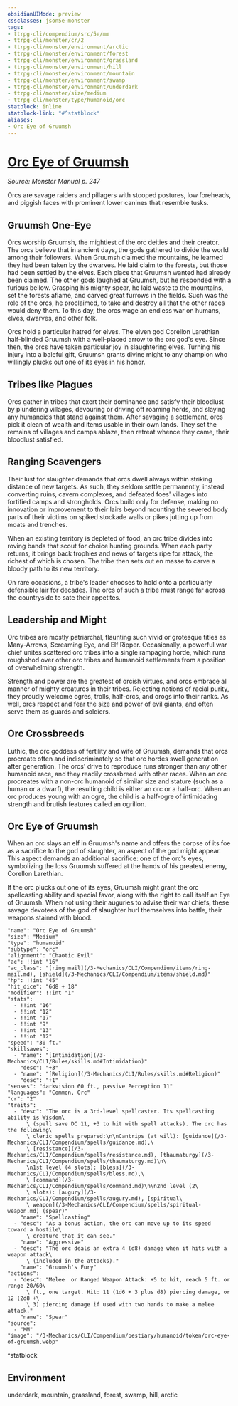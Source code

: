 ```yaml
---
obsidianUIMode: preview
cssclasses: json5e-monster
tags:
- ttrpg-cli/compendium/src/5e/mm
- ttrpg-cli/monster/cr/2
- ttrpg-cli/monster/environment/arctic
- ttrpg-cli/monster/environment/forest
- ttrpg-cli/monster/environment/grassland
- ttrpg-cli/monster/environment/hill
- ttrpg-cli/monster/environment/mountain
- ttrpg-cli/monster/environment/swamp
- ttrpg-cli/monster/environment/underdark
- ttrpg-cli/monster/size/medium
- ttrpg-cli/monster/type/humanoid/orc
statblock: inline
statblock-link: "#^statblock"
aliases:
- Orc Eye of Gruumsh
---
```

# [Orc Eye of Gruumsh](3-Mechanics\CLI\Compendium\bestiary\humanoid/orc-eye-of-gruumsh.md)
*Source: Monster Manual p. 247*  

Orcs are savage raiders and pillagers with stooped postures, low foreheads, and piggish faces with prominent lower canines that resemble tusks.

## Gruumsh One-Eye

Orcs worship Gruumsh, the mightiest of the orc deities and their creator. The orcs believe that in ancient days, the gods gathered to divide the world among their followers. When Gruumsh claimed the mountains, he learned they had been taken by the dwarves. He laid claim to the forests, but those had been settled by the elves. Each place that Gruumsh wanted had already been claimed. The other gods laughed at Gruumsh, but he responded with a furious bellow. Grasping his mighty spear, he laid waste to the mountains, set the forests aflame, and carved great furrows in the fields. Such was the role of the orcs, he proclaimed, to take and destroy all that the other races would deny them. To this day, the orcs wage an endless war on humans, elves, dwarves, and other folk.

Orcs hold a particular hatred for elves. The elven god Corellon Larethian half-blinded Gruumsh with a well-placed arrow to the orc god's eye. Since then, the orcs have taken particular joy in slaughtering elves. Turning his injury into a baleful gift, Gruumsh grants divine might to any champion who willingly plucks out one of its eyes in his honor.

## Tribes like Plagues

Orcs gather in tribes that exert their dominance and satisfy their bloodlust by plundering villages, devouring or driving off roaming herds, and slaying any humanoids that stand against them. After savaging a settlement, orcs pick it clean of wealth and items usable in their own lands. They set the remains of villages and camps ablaze, then retreat whence they came, their bloodlust satisfied.

## Ranging Scavengers

Their lust for slaughter demands that orcs dwell always within striking distance of new targets. As such, they seldom settle permanently, instead converting ruins, cavern complexes, and defeated foes' villages into fortified camps and strongholds. Orcs build only for defense, making no innovation or improvement to their lairs beyond mounting the severed body parts of their victims on spiked stockade walls or pikes jutting up from moats and trenches.

When an existing territory is depleted of food, an orc tribe divides into roving bands that scout for choice hunting grounds. When each party returns, it brings back trophies and news of targets ripe for attack, the richest of which is chosen. The tribe then sets out en masse to carve a bloody path to its new territory.

On rare occasions, a tribe's leader chooses to hold onto a particularly defensible lair for decades. The orcs of such a tribe must range far across the countryside to sate their appetites.

## Leadership and Might

Orc tribes are mostly patriarchal, flaunting such vivid or grotesque titles as Many-Arrows, Screaming Eye, and Elf Ripper. Occasionally, a powerful war chief unites scattered orc tribes into a single rampaging horde, which runs roughshod over other orc tribes and humanoid settlements from a position of overwhelming strength.

Strength and power are the greatest of orcish virtues, and orcs embrace all manner of mighty creatures in their tribes. Rejecting notions of racial purity, they proudly welcome ogres, trolls, half-orcs, and orogs into their ranks. As well, orcs respect and fear the size and power of evil giants, and often serve them as guards and soldiers.

## Orc Crossbreeds

Luthic, the orc goddess of fertility and wife of Gruumsh, demands that orcs procreate often and indiscriminately so that orc hordes swell generation after generation. The orcs' drive to reproduce runs stronger than any other humanoid race, and they readily crossbreed with other races. When an orc procreates with a non-orc humanoid of similar size and stature (such as a human or a dwarf), the resulting child is either an orc or a half-orc. When an orc produces young with an ogre, the child is a half-ogre of intimidating strength and brutish features called an ogrillon.

## Orc Eye of Gruumsh

When an orc slays an elf in Gruumsh's name and offers the corpse of its foe as a sacrifice to the god of slaughter, an aspect of the god might appear. This aspect demands an additional sacrifice: one of the orc's eyes, symbolizing the loss Gruumsh suffered at the hands of his greatest enemy, Corellon Larethian.

If the orc plucks out one of its eyes, Gruumsh might grant the orc spellcasting ability and special favor, along with the right to call itself an Eye of Gruumsh. When not using their auguries to advise their war chiefs, these savage devotees of the god of slaughter hurl themselves into battle, their weapons stained with blood.

```statblock
"name": "Orc Eye of Gruumsh"
"size": "Medium"
"type": "humanoid"
"subtype": "orc"
"alignment": "Chaotic Evil"
"ac": !!int "16"
"ac_class": "[ring mail](/3-Mechanics/CLI/Compendium/items/ring-mail.md), [shield](/3-Mechanics/CLI/Compendium/items/shield.md)"
"hp": !!int "45"
"hit_dice": "6d8 + 18"
"modifier": !!int "1"
"stats":
  - !!int "16"
  - !!int "12"
  - !!int "17"
  - !!int "9"
  - !!int "13"
  - !!int "12"
"speed": "30 ft."
"skillsaves":
  - "name": "[Intimidation](/3-Mechanics/CLI/Rules/skills.md#Intimidation)"
    "desc": "+3"
  - "name": "[Religion](/3-Mechanics/CLI/Rules/skills.md#Religion)"
    "desc": "+1"
"senses": "darkvision 60 ft., passive Perception 11"
"languages": "Common, Orc"
"cr": "2"
"traits":
  - "desc": "The orc is a 3rd-level spellcaster. Its spellcasting ability is Wisdom\
      \ (spell save DC 11, +3 to hit with spell attacks). The orc has the following\
      \ cleric spells prepared:\n\nCantrips (at will): [guidance](/3-Mechanics/CLI/Compendium/spells/guidance.md),\
      \ [resistance](/3-Mechanics/CLI/Compendium/spells/resistance.md), [thaumaturgy](/3-Mechanics/CLI/Compendium/spells/thaumaturgy.md)\n\
      \n1st level (4 slots): [bless](/3-Mechanics/CLI/Compendium/spells/bless.md),\
      \ [command](/3-Mechanics/CLI/Compendium/spells/command.md)\n\n2nd level (2\
      \ slots): [augury](/3-Mechanics/CLI/Compendium/spells/augury.md), [spiritual\
      \ weapon](/3-Mechanics/CLI/Compendium/spells/spiritual-weapon.md) (spear)"
    "name": "Spellcasting"
  - "desc": "As a bonus action, the orc can move up to its speed toward a hostile\
      \ creature that it can see."
    "name": "Aggressive"
  - "desc": "The orc deals an extra 4 (d8) damage when it hits with a weapon attack\
      \ (included in the attacks)."
    "name": "Gruumsh's Fury"
"actions":
  - "desc": "Melee  or Ranged Weapon Attack: +5 to hit, reach 5 ft. or range 20/60\
      \ ft., one target. Hit: 11 (1d6 + 3 plus d8) piercing damage, or 12 (2d8 +\
      \ 3) piercing damage if used with two hands to make a melee attack."
    "name": "Spear"
"source":
  - "MM"
"image": "/3-Mechanics/CLI/Compendium/bestiary/humanoid/token/orc-eye-of-gruumsh.webp"
```
^statblock

## Environment

underdark, mountain, grassland, forest, swamp, hill, arctic
